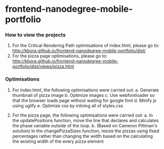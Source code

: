 frontend-nanodegree-mobile-portfolio
====================================

### How to view the projects

1. For the Critical Rendering Path optimisations of index.html, please go to: http://kbora.github.io/frontend-nanodegree-mobile-portfolio/dist/ 
2. For the pizza page optimisations, please go to: http://kbora.github.io/frontend-nanodegree-mobile-portfolio/dist/views/pizza.html

### Optimisations
1. For index.html, the following optimisations were carried out:
	a. Generate thumbnail of pizza image 
	b. Optimize images
	c. Use webfontloader so that the browser loads page without waiting for google font 
	d. Minify js using uglify
	e. Optimize css by inlining all of styles.css

3. For the pizza page, the following optimisations were carried out:
	a. In the updatePositions function, move the line that declares and calculates the phase variable outside of the loop.
	b. (Based on Cameron Pittman's solution) In the changePizzaSizes function, resize the pizzas using fixed percentages rather than changing the width based on the calculating the existing width of the every pizza element